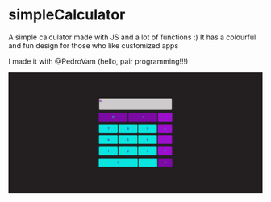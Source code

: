 # simpleCalculator
A simple calculator made with JS and a lot of functions :)
It has a colourful and fun design for those who like customized apps

I made it with @PedroVam (hello, pair programming!!!) 

![calculator](https://github.com/eaitae/simpleCalculator/blob/master/calculatorLayout.png?raw=true)


